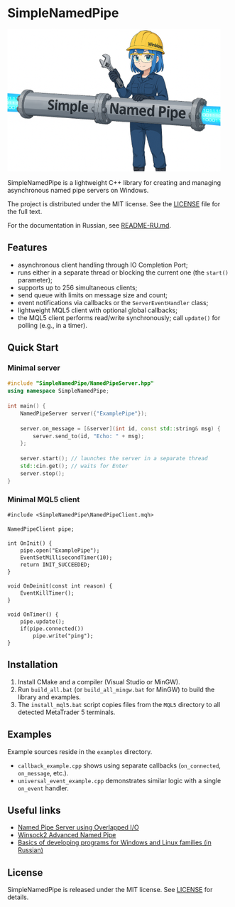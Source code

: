 # SimpleNamedPipe
![Logo](docs/logo-480x320.png)

SimpleNamedPipe is a lightweight C++ library for creating and managing asynchronous named pipe servers on Windows.

The project is distributed under the MIT license. See the [LICENSE](LICENSE) file for the full text.

For the documentation in Russian, see [README-RU.md](README-RU.md).

## Features

- asynchronous client handling through IO Completion Port;
- runs either in a separate thread or blocking the current one (the `start()` parameter);
- supports up to 256 simultaneous clients;
- send queue with limits on message size and count;
- event notifications via callbacks or the `ServerEventHandler` class;
- lightweight MQL5 client with optional global callbacks;
- the MQL5 client performs read/write synchronously; call `update()` for polling (e.g., in a timer).

## Quick Start

### Minimal server

```cpp
#include "SimpleNamedPipe/NamedPipeServer.hpp"
using namespace SimpleNamedPipe;

int main() {
    NamedPipeServer server({"ExamplePipe"});

    server.on_message = [&server](int id, const std::string& msg) {
        server.send_to(id, "Echo: " + msg);
    };

    server.start(); // launches the server in a separate thread
    std::cin.get(); // waits for Enter
    server.stop();
}
```

### Minimal MQL5 client

```mql5
#include <SimpleNamedPipe\NamedPipeClient.mqh>

NamedPipeClient pipe;

int OnInit() {
    pipe.open("ExamplePipe");
    EventSetMillisecondTimer(10);
    return INIT_SUCCEEDED;
}

void OnDeinit(const int reason) {
    EventKillTimer();
}

void OnTimer() {
    pipe.update();
    if(pipe.connected())
        pipe.write("ping");
}
```

## Installation

1. Install CMake and a compiler (Visual Studio or MinGW).
2. Run `build_all.bat` (or `build_all_mingw.bat` for MinGW) to build the library and examples.
3. The `install_mql5.bat` script copies files from the `MQL5` directory to all detected MetaTrader 5 terminals.

## Examples

Example sources reside in the `examples` directory.
- `callback_example.cpp` shows using separate callbacks (`on_connected`, `on_message`, etc.).
- `universal_event_example.cpp` demonstrates similar logic with a single `on_event` handler.

## Useful links

- [Named Pipe Server using Overlapped I/O](https://learn.microsoft.com/ru-ru/windows/win32/ipc/named-pipe-server-using-overlapped-i-o)
- [Winsock2 Advanced Named Pipe](https://www.winsocketdotnetworkprogramming.com/winsock2programming/winsock2advancednamedpipe15a.html)
- [Basics of developing programs for Windows and Linux families (in Russian)](https://repo.ssau.ru/bitstream/Uchebnye-izdaniya/Operacionnye-sistemy-Osnovy-razrabotki-programm-dlya-operacionnyh-sistem-semeistv-Windows-i-Linux-109472/1/978-5-7883-2035-9_%202024.pdf)

## License

SimpleNamedPipe is released under the MIT license. See [LICENSE](LICENSE) for details.
